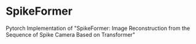 # SpikeFormer
Pytorch Implementation of "SpikeFormer: Image Reconstruction from the Sequence of Spike Camera Based on Transformer"
